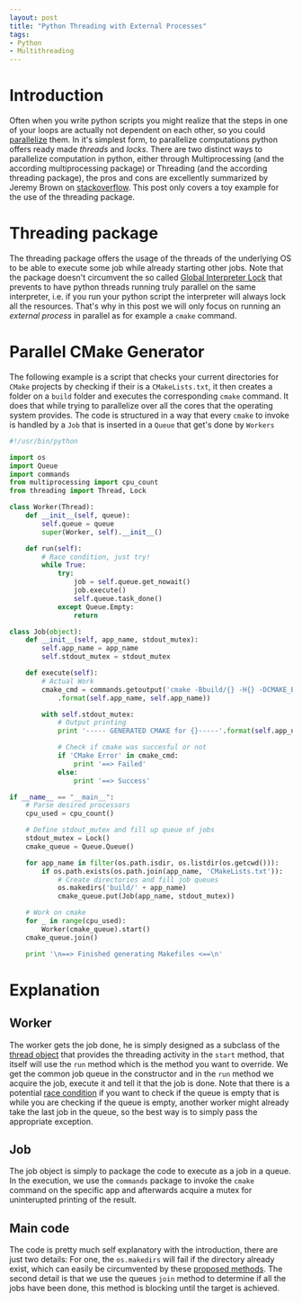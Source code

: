 ```yaml
---
layout: post
title: "Python Threading with External Processes"
tags:
- Python
- Multithreading
---
```


# Introduction

Often when you write python scripts you might realize that the steps in one of your loops are actually not dependent on each other, so you could [parallelize](https://en.wikipedia.org/wiki/Parallel_computing) them. In it's simplest form, to parallelize computations python offers ready made *threads* and *locks*. There are two distinct ways to parallelize computation in python, either through Multiprocessing (and the according multiprocessing package) or Threading (and the according threading package), the pros and cons are excellently summarized by Jeremy Brown on [stackoverflow](http://stackoverflow.com/a/3046201/5882522). This post only covers a toy example for the use of the threading package.

<!--more-->

# Threading package

The threading package offers the usage of the threads of the underlying OS to be able to execute some job while already starting other jobs. Note that the package doesn't circumvent the so called [Global Interpreter Lock](https://docs.python.org/2/glossary.html#term-global-interpreter-lock) that prevents to have python threads running truly parallel on the same interpreter, i.e. if you run your python script the interpreter will always lock all the resources. That's why in this post we will only focus on running an *external process* in parallel as for example a `cmake` command.

# Parallel CMake Generator

The following example is a script that checks your current directories for `CMake` projects by checking if their is a `CMakeLists.txt`, it then creates a folder on a `build` folder and executes the corresponding `cmake` command. It does that while trying to parallelize over all the cores that the operating system provides. The code is structured in a way that every `cmake` to invoke is handled by a `Job` that is inserted in a `Queue` that get's done by `Workers`

```python
#!/usr/bin/python

import os
import Queue
import commands
from multiprocessing import cpu_count
from threading import Thread, Lock

class Worker(Thread):
    def __init__(self, queue):
        self.queue = queue
        super(Worker, self).__init__()

    def run(self):
        # Race condition, just try!
        while True:
            try:
                job = self.queue.get_nowait()
                job.execute()
                self.queue.task_done()
            except Queue.Empty:
                return

class Job(object):
    def __init__(self, app_name, stdout_mutex):
        self.app_name = app_name
        self.stdout_mutex = stdout_mutex

    def execute(self):
        # Actual Work
        cmake_cmd = commands.getoutput('cmake -Bbuild/{} -H{} -DCMAKE_BUILD_TYPE=Debug' \
            .format(self.app_name, self.app_name))

        with self.stdout_mutex:
            # Output printing
            print '----- GENERATED CMAKE for {}-----'.format(self.app_name)

            # Check if cmake was succesful or not
            if 'CMake Error' in cmake_cmd:
                print '==> Failed'
            else:
                print '==> Success'

if __name__ == "__main__":
    # Parse desired processors
    cpu_used = cpu_count()

    # Define stdout_mutex and fill up queue of jobs
    stdout_mutex = Lock()
    cmake_queue = Queue.Queue()

    for app_name in filter(os.path.isdir, os.listdir(os.getcwd())):
        if os.path.exists(os.path.join(app_name, 'CMakeLists.txt')):
            # Create directories and fill job queues
            os.makedirs('build/' + app_name)
            cmake_queue.put(Job(app_name, stdout_mutex))

    # Work on cmake
    for _ in range(cpu_used):
        Worker(cmake_queue).start()
    cmake_queue.join()

    print '\n==> Finished generating Makefiles <==\n'
```

# Explanation

## Worker

The worker gets the job done, he is simply designed as a subclass of the [thread object](https://docs.python.org/2/library/threading.html#thread-objects) that provides the threading activity in the `start` method, that itself will use the `run` method which is the method you want to override. We get the common job queue in the constructor and in the `run` method we acquire the job, execute it and tell it that the job is done. Note that there is a potential [race condition](https://en.wikipedia.org/wiki/Race_condition) if you want to check if the queue is empty that is while you are checking if the queue is empty, another worker might already take the last job in the queue, so the best way is to simply pass the appropriate exception.

## Job

The job object is simply to package the code to execute as a job in a queue. In the execution, we use the `commands` package to invoke the `cmake` command on the specific app and afterwards acquire a mutex for uninterupted printing of the result.

## Main code

The code is pretty much self explanatory with the introduction, there are just two details: For one, the `os.makedirs` will fail if the directory already exist, which can easily be circumvented by these [proposed methods](http://stackoverflow.com/questions/600268/mkdir-p-functionality-in-python). The second detail is that we use the queues `join` method to determine if all the jobs have been done, this method is blocking until the target is achieved.